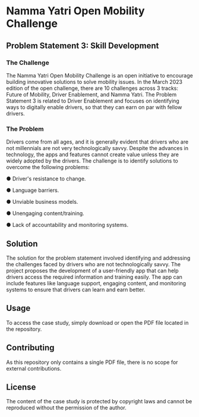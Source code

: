 # Namma Yatri Open Mobility Challenge

## Problem Statement 3: Skill Development
### The Challenge
The Namma Yatri Open Mobility Challenge is an open initiative to encourage building innovative solutions to solve mobility issues. In the March 2023 edition of the open challenge, there are 10 challenges across 3 tracks: Future of Mobility, Driver Enablement, and Namma Yatri. The Problem Statement 3 is related to Driver Enablement and focuses on identifying ways to digitally enable drivers, so that they can earn on par with fellow drivers.

### The Problem
Drivers come from all ages, and it is generally evident that drivers who are not millennials are not very technologically savvy. Despite the advances in technology, the apps and features cannot create value unless they are widely adopted by the drivers. The challenge is to identify solutions to overcome the following problems:

● Driver's resistance to change.

● Language barriers.

● Unviable business models.

● Unengaging content/training.

● Lack of accountability and monitoring systems.

## Solution
The solution for the problem statement involved identifying and addressing the challenges faced by drivers who are not technologically savvy. The project proposes the development of a user-friendly app that can help drivers access the required information and training easily. The app can include features like language support, engaging content, and monitoring systems to ensure that drivers can learn and earn better.


## Usage
To access the case study, simply download or open the PDF file located in the repository.

## Contributing
As this repository only contains a single PDF file, there is no scope for external contributions.

## License
The content of the case study is protected by copyright laws and cannot be reproduced without the permission of the author.

